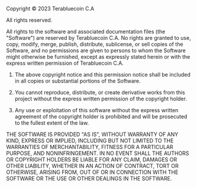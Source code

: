 Copyright © 2023 Terabluecoin C.A

All rights reserved.

All rights to the software and associated documentation files (the "Software") are reserved by Terabluecoin C.A. No rights are granted to use, copy, modify, merge, publish, distribute, sublicense, or sell copies of the Software, and no permissions are given to persons to whom the Software might otherwise be furnished, except as expressly stated herein or with the express written permission of Terabluecoin C.A.

1. The above copyright notice and this permission notice shall be included in all copies or substantial portions of the Software.

2. You cannot reproduce, distribute, or create derivative works from this project without the express written permission of the copyright holder.

3. Any use or exploitation of this software without the express written agreement of the copyright holder is prohibited and will be prosecuted to the fullest extent of the law.

THE SOFTWARE IS PROVIDED "AS IS", WITHOUT WARRANTY OF ANY KIND, EXPRESS OR IMPLIED, INCLUDING BUT NOT LIMITED TO THE WARRANTIES OF MERCHANTABILITY, FITNESS FOR A PARTICULAR PURPOSE, AND NONINFRINGEMENT. IN NO EVENT SHALL THE AUTHORS OR COPYRIGHT HOLDERS BE LIABLE FOR ANY CLAIM, DAMAGES OR OTHER LIABILITY, WHETHER IN AN ACTION OF CONTRACT, TORT OR OTHERWISE, ARISING FROM, OUT OF OR IN CONNECTION WITH THE SOFTWARE OR THE USE OR OTHER DEALINGS IN THE SOFTWARE.
